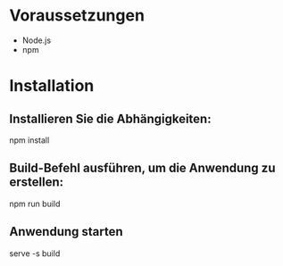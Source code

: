 # Voraussetzungen

- Node.js 
- npm 

# Installation

## Installieren Sie die Abhängigkeiten:

npm install

## Build-Befehl ausführen, um die Anwendung zu erstellen:

npm run build

## Anwendung starten
serve -s build